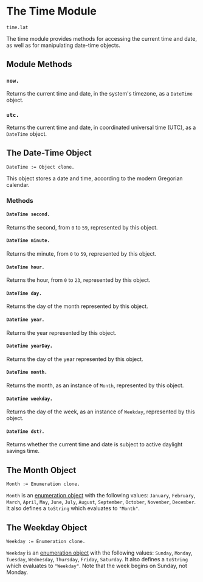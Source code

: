 
# The Time Module

    time.lat

The time module provides methods for accessing the current time and
date, as well as for manipulating date-time objects.

## Module Methods

### `now.`

Returns the current time and date, in the system's timezone, as a
`DateTime` object.

### `utc.`

Returns the current time and date, in coordinated universal time
(UTC), as a `DateTime` object.

## The Date-Time Object

    DateTime := Object clone.

This object stores a date and time, according to the modern Gregorian
calendar.

### Methods

#### `DateTime second.`

Returns the second, from `0` to `59`, represented by this object.

#### `DateTime minute.`

Returns the minute, from `0` to `59`, represented by this object.

#### `DateTime hour.`

Returns the hour, from `0` to `23`, represented by this object.

#### `DateTime day.`

Returns the day of the month represented by this object.

#### `DateTime year.`

Returns the year represented by this object.

#### `DateTime yearDay.`

Returns the day of the year represented by this object.

#### `DateTime month.`

Returns the month, as an instance of `Month`, represented by this
object.

#### `DateTime weekday.`

Returns the day of the week, as an instance of `Weekday`, represented
by this object.

#### `DateTime dst?.`

Returns whether the current time and date is subject to active
daylight savings time.

## The Month Object

    Month := Enumeration clone.

`Month` is an [enumeration object](enum.md) with the following
values: `January`, `February`, `March`, `April`, `May`, `June`,
`July`, `August`, `September`, `October`, `November`, `December`. It
also defines a `toString` which evaluates to `"Month"`.

## The Weekday Object

    Weekday := Enumeration clone.

`Weekday` is an [enumeration object](enum.md) with the following
values: `Sunday`, `Monday`, `Tuesday`, `Wednesday`, `Thursday`,
`Friday`, `Saturday`. It also defines a `toString` which evaluates to
`"Weekday"`. Note that the week begins on Sunday, not Monday.

